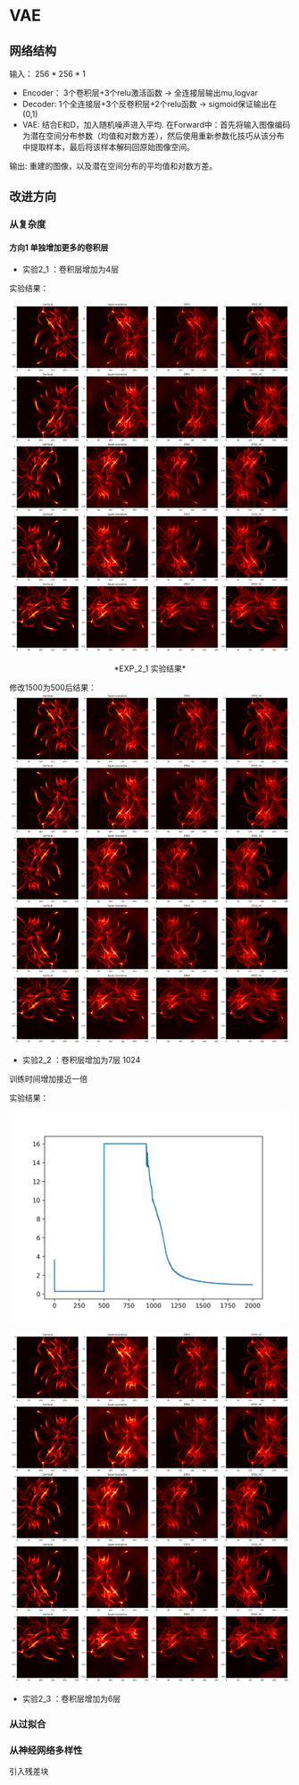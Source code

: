 # VAE

## 网络结构

输入： 256 * 256 * 1

- Encoder： 3个卷积层+3个relu激活函数 -> 全连接层输出mu,logvar
- Decoder: 1个全连接层+3个反卷积层+2个relu函数 -> sigmoid保证输出在(0,1)
- VAE: 结合E和D，加入随机噪声进入平均. 在Forward中：首先将输入图像编码为潜在空间分布参数（均值和对数方差），然后使用重新参数化技巧从该分布中提取样本，最后将该样本解码回原始图像空间。

输出: 重建的图像，以及潜在空间分布的平均值和对数方差。

## 改进方向

### 从复杂度

#### 方向1 单独增加更多的卷积层

- 实验2_1 ：卷积层增加为4层

实验结果：

![EXP_2_1 实验结果](EXP_2_1.png)

<center>*EXP_2_1 实验结果*</center>

修改1500为500后结果：
![alt text](EXP_2_1_re.png)

- 实验2_2 ：卷积层增加为7层 1024

训练时间增加接近一倍

实验结果：

![alt text](EXP_2_2_lossfig_2000epo_128bth_256latn.png)

![alt text](EXP_2_2.png)

- 实验2_3 ：卷积层增加为6层

### 从过拟合

### 从神经网络多样性

引入残差块
